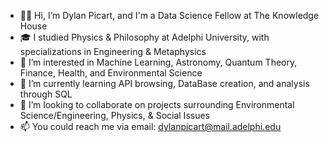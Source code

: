 - 👋🏾 Hi, I’m Dylan Picart, and I'm a Data Science Fellow at The Knowledge House
- 🎓 I studied Physics & Philosophy at Adelphi University, with specializations in Engineering & Metaphysics
- 👀 I’m interested in Machine Learning, Astronomy, Quantum Theory, Finance, Health, and Environmental Science
- 🌱 I’m currently learning API browsing, DataBase creation, and analysis through SQL
- 💞️ I’m looking to collaborate on projects surrounding Environmental Science/Engineering, Physics, & Social Issues
- 📫 You could reach me via email: dylanpicart@mail.adelphi.edu

<!---
dylanpicart/dylanpicart is a ✨ special ✨ repository because its `README.md` (this file) appears on your GitHub profile.
You can click the Preview link to take a look at your changes.
--->
